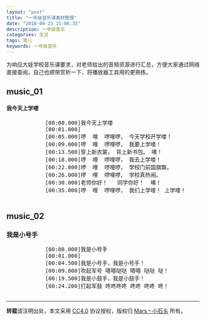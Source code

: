 ```yaml
---
layout: "post"
title: "一年级音乐课素材整理"
date: "2018-09-23 15:06:35"
description: 一年级音乐
categories: 生活
tags: 育儿
keywords: 一年级音乐
---
```


为响应大娃学校音乐课要求，对老师给出的音频资源进行汇总，方便大家通过网络直接查阅，自己也顺带赏析一下，将播放器工具用的更熟练。




<link href="https://cdn.bootcss.com/aplayer/1.10.1/APlayer.min.css" rel="stylesheet">
<script src="https://cdn.bootcss.com/aplayer/1.10.1/APlayer.min.js"></script>
<style>
	.demo{width:100%;}
</style>

## music_01

#### 我今天上学喽

<div class="demo">
	<div id="player11">
		<pre class="aplayer-lrc-content">
			[00:00.000]我今天上学喽
			[00:01.000] 
			[00:05.000]啰  哩  啰哩啰， 今天学校开学喽！
			[00:09.000]啰  哩  啰哩啰， 我要上学喽！
			[00:13.500]穿上新衣裳， 背上新书包。 噢！
			[00:18.000]啰  哩  啰哩啰， 我去上学喽！
			[00:22.000]啰  哩  啰哩啰， 学校门前国旗飘，
			[00:26.000]啰  哩  啰哩啰， 学校真热闹。
			[00:30.000]老师你好！   同学你好！  噢！ 
			[00:35.000]啰  哩  啰哩啰， 我们上学喽！ 上学喽！
		</pre>
	</div>
</div>
<script>
	var ap = new APlayer
			({
				element: document.getElementById('player11'),
				narrow: false,
				autoplay: false,
				showlrc: true,
				listMaxHeight: 500,
				music: [
					{
						title: '我今天上学喽',
						author: '范唱',
						url: '/music/01_first_grade/01_我今天上学喽_范唱.mp3',
						pic: 'https://timgsa.baidu.com/timg?image&quality=80&size=b10000_10000&sec=1537689285&di=fe3c9df0e08d1831f40360d2ea272426&src=http://photocdn.sohu.com/20150831/mp29951775_1440981948082_2.jpeg'
					},
					{
						title: '我今天上学喽',
						author: '伴奏',
						url: '/music/01_first_grade/01_我今天上学喽_伴奏.mp3',
						pic: 'https://timgsa.baidu.com/timg?image&quality=80&size=b10000_10000&sec=1537689285&di=fe3c9df0e08d1831f40360d2ea272426&src=http://photocdn.sohu.com/20150831/mp29951775_1440981948082_2.jpeg'
					},
					{
						title: '我今天上学喽',
						author: 'zorin 演唱',
						url: '/music/01_first_grade/01_我今天上学喽_zorin.mp3',
						pic: 'https://timgsa.baidu.com/timg?image&quality=80&size=b10000_10000&sec=1537689285&di=fe3c9df0e08d1831f40360d2ea272426&src=http://photocdn.sohu.com/20150831/mp29951775_1440981948082_2.jpeg'
					}
				]
			});
	ap.init;
</script>

## music_02

### 我是小号手

<div class="demo">
	<div id="player21">
		<pre class="aplayer-lrc-content">
			[00:00.000]我是小号手
			[00:01.000] 
			[00:04.500]我是小号手，我是小号手！
			[00:09.800]吹起军号 嗒嗒哒哒 嗒嗒 哒哒 哒！
			[00:19.500]我是小鼓手，我是小鼓手！
			[00:24.200]打起军鼓 咚咚咚咚 咚咚 咚咚 咚！
		</pre>
	</div>
</div>
<script>
	var ap = new APlayer
			({
				element: document.getElementById('player21'),
				narrow: false,
				autoplay: false,
				showlrc: true,
				listMaxHeight: 500,
				music: [
				    {
						title: '我是小号手',
						author: '范唱',
						url: '/music/01_first_grade/02_我是小号手_范唱.mp3',
						pic: 'https://ss0.bdstatic.com/70cFvHSh_Q1YnxGkpoWK1HF6hhy/it/u=1848088512,1772059386&fm=26&gp=0.jpg'
					},
					{
						title: '我是小号手',
						author: '伴奏',
						url: '/music/01_first_grade/02_我是小号手_伴奏.mp3',
						pic: 'https://ss0.bdstatic.com/70cFvHSh_Q1YnxGkpoWK1HF6hhy/it/u=1848088512,1772059386&fm=26&gp=0.jpg'
					},
					{
						title: '我是小号手',
						author: 'zorin 演唱',
						url: '/music/01_first_grade/02_我是小号手_zorin.mp3',
						pic: 'https://ss0.bdstatic.com/70cFvHSh_Q1YnxGkpoWK1HF6hhy/it/u=1848088512,1772059386&fm=26&gp=0.jpg'
					}
				]
			});
	ap.init;
</script> 

---

**转载**请注明出处，本文采用 [CC4.0](http://creativecommons.org/licenses/by-nc-nd/4.0/) 协议授权，版权归 [Mars丶小石头](https://www.zorin.xin) 所有。